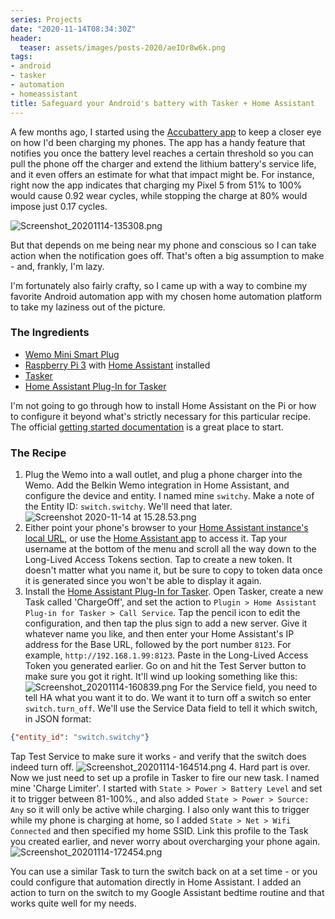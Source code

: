 ```yaml
---
series: Projects
date: "2020-11-14T08:34:30Z"
header:
  teaser: assets/images/posts-2020/aeIOr8w6k.png
tags:
- android
- tasker
- automation
- homeassistant
title: Safeguard your Android's battery with Tasker + Home Assistant
---
```


A few months ago, I started using the [Accubattery app](https://play.google.com/store/apps/details?id=com.digibites.accubattery) to keep a closer eye on how I'd been charging my phones. The app has a handy feature that notifies you once the battery level reaches a certain threshold so you can pull the phone off the charger and extend the lithium battery's service life, and it even offers an estimate for what that impact might be. For instance, right now the app indicates that charging my Pixel 5 from 51% to 100% would cause 0.92 wear cycles, while stopping the charge at 80% would impose just 0.17 cycles. 

![Screenshot_20201114-135308.png](/images/posts-2020/aeIOr8w6k.png)

But that depends on me being near my phone and conscious so I can take action when the notification goes off. That's often a big assumption to make - and, frankly, I'm lazy. 

I'm fortunately also fairly crafty, so I came up with a way to combine my favorite Android automation app with my chosen home automation platform to take my laziness out of the picture.

### The Ingredients
- [Wemo Mini Smart Plug](https://amzn.to/32G75Nt)
- [Raspberry Pi 3](https://amzn.to/331ZHwb) with [Home Assistant](https://www.home-assistant.io/) installed
- [Tasker](https://play.google.com/store/apps/details?id=net.dinglisch.android.taskerm)
- [Home Assistant Plug-In for Tasker](https://play.google.com/store/apps/details?id=com.markadamson.taskerplugin.homeassistant)

I'm not going to go through how to install Home Assistant on the Pi or how to configure it beyond what's strictly necessary for this particular recipe. The official [getting started documentation](https://www.home-assistant.io/getting-started/) is a great place to start. 

### The Recipe
1. Plug the Wemo into a wall outlet, and plug a phone charger into the Wemo. Add the Belkin Wemo integration in Home Assistant, and configure the device and entity. I named mine `switchy`. Make a note of the Entity ID: `switch.switchy`. We'll need that later.
![Screenshot 2020-11-14 at 15.28.53.png](/images/posts-2020/Gu5I3LUep.png)
2. Either point your phone's browser to your [Home Assistant instance's local URL](http://homeassistant.local:8123/), or use the [Home Assistant app](https://play.google.com/store/apps/details?id=io.homeassistant.companion.android) to access it. Tap your username at the bottom of the menu and scroll all the way down to the Long-Lived Access Tokens section. Tap to create a new token. It doesn't matter what you name it, but be sure to copy to token data once it is generated since you won't be able to display it again.
3. Install the [Home Assistant Plug-In for Tasker](https://play.google.com/store/apps/details?id=com.markadamson.taskerplugin.homeassistant). Open Tasker, create a new Task called 'ChargeOff', and set the action to `Plugin > Home Assistant Plug-in for Tasker > Call Service`. Tap the pencil icon to edit the configuration, and then tap the plus sign to add a new server. Give it whatever name you like, and then enter your Home Assistant's IP address for the Base URL, followed by the port number `8123`. For example, `http://192.168.1.99:8123`. Paste in the Long-Lived Access Token you generated earlier. Go on and hit the Test Server button to make sure you got it right. It'll wind up looking something like this:
![Screenshot_20201114-160839.png](/images/posts-2020/8Jg4zgrgB.png)
For the Service field, you need to tell HA what you want it to do. We want it to turn off a switch so enter `switch.turn_off`. We'll use the Service Data field to tell it which switch, in JSON format:
```json
{"entity_id": "switch.switchy"}
```
Tap Test Service to make sure it works - and verify that the switch does indeed turn off. 
![Screenshot_20201114-164514.png](/images/posts-2020/U3LfmEJ_7.png)
4. Hard part is over. Now we just need to set up a profile in Tasker to fire our new task. I named mine 'Charge Limiter'. I started with `State > Power > Battery Level` and set it to trigger between 81-100%., and also added `State > Power > Source: Any` so it will only be active while charging. I also only want this to trigger while my phone is charging at home, so I added `State > Net > Wifi Connected` and then specified my home SSID. Link this profile to the Task you created earlier, and never worry about overcharging your phone again.
![Screenshot_20201114-172454.png](/images/posts-2020/h7tl6facr.png)

You can use a similar Task to turn the switch back on at a set time - or you could configure that automation directly in Home Assistant. I added an action to turn on the switch to my Google Assistant bedtime routine and that works quite well for my needs.
